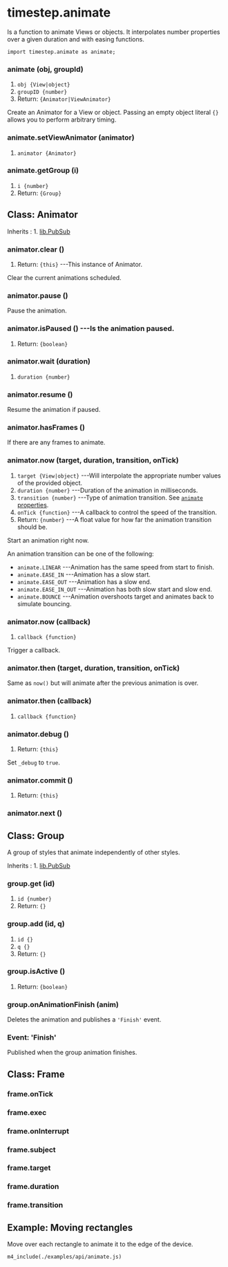 # timestep.animate

Is a function to animate Views or objects. It interpolates
number properties over a given duration and with easing
functions.

~~~
import timestep.animate as animate;
~~~

### animate (obj, groupId)
1. `obj {View|object}`
2. `groupID {number}`
3. Return: `{Animator|ViewAnimator}`

Create an Animator for a View or object. Passing an empty
object literal `{}` allows you to perform arbitrary timing.

### animate.setViewAnimator (animator)
1. `animator {Animator}`

### animate.getGroup (i)
1. `i {number}`
2. Return: `{Group}`


## Class: Animator

Inherits
:    1. [lib.PubSub](./lib-pubsub.html)

### animator.clear ()
1. Return: `{this}` ---This instance of Animator.

Clear the current animations scheduled.

### animator.pause ()

Pause the animation.

### animator.isPaused () ---Is the animation paused.
1. Return: `{boolean}`

### animator.wait (duration)
1. `duration {number}`

### animator.resume ()

Resume the animation if paused.

### animator.hasFrames ()

If there are any frames to animate.

### animator.now (target, duration, transition, onTick)
1. `target {View|object}` ---Will interpolate the appropriate number values of the provided object.
2. `duration {number}` ---Duration of the animation in milliseconds.
3. `transition {number}` ---Type of animation transition. See [`animate` properties](#properties).
4. `onTick {function}` ---A callback to control the speed of the transition.
5. Return: `{number}` ---A float value for how far the animation transition should be.

Start an animation right now.

An animation transition can be one of the following:

* `animate.LINEAR` ---Animation has the same speed from start to finish.
* `animate.EASE_IN` ---Animation has a slow start.
* `animate.EASE_OUT` ---Animation has a slow end.
* `animate.EASE_IN_OUT` ---Animation has both slow start and slow end.
* `animate.BOUNCE` ---Animation overshoots target and animates back to simulate bouncing.


### animator.now (callback)
1. `callback {function}`

Trigger a callback.

### animator.then (target, duration, transition, onTick)

Same as `now()` but will animate after the previous animation is over.

### animator.then (callback)
1. `callback {function}`

### animator.debug ()
1. Return: `{this}`

Set `_debug` to `true`.

### animator.commit ()
1. Return: `{this}`

### animator.next ()


## Class: Group

A group of styles that animate independently of other styles.

Inherits
:    1. [lib.PubSub](./lib-pubsub.html)

### group.get (id)
1. `id {number}`
2. Return: `{}`

### group.add (id, q)
1. `id {}`
2. `q {}`
3. Return: `{}`

### group.isActive ()
1. Return: `{boolean}`

### group.onAnimationFinish (anim)

Deletes the animation and publishes a `'Finish'` event.

### Event: \'Finish\'

Published when the group animation finishes.


## Class: Frame

### frame.onTick

### frame.exec

### frame.onInterrupt

### frame.subject

### frame.target

### frame.duration

### frame.transition


## Example: Moving rectangles

Move over each rectangle to animate it to the edge of the device.

~~~
m4_include(./examples/api/animate.js)
~~~

